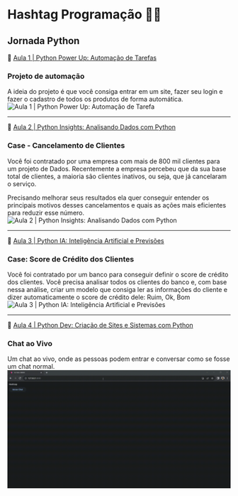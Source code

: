 # Hashtag Programação 👩‍💻

## Jornada Python 

🔗 [Aula 1 | Python Power Up: Automação de Tarefas](/Aula-1)
###  Projeto  de automação
A ideia do projeto é que você consiga entrar em um site, fazer seu login e fazer o cadastro de todos os produtos de forma automática.
![Aula 1 | Python Power Up: Automação de Tarefa](/Aula-1/Aula-1.gif)

---

🔗 [Aula 2 | Python Insights: Analisando Dados com Python](/Aula-2)
### Case - Cancelamento de Clientes

Você foi contratado por uma empresa com mais de 800 mil clientes para um projeto de Dados. Recentemente a empresa percebeu que da sua base total de clientes, a maioria são clientes inativos, ou seja, que já cancelaram o serviço.

Precisando melhorar seus resultados ela quer conseguir entender os principais motivos desses cancelamentos e quais as ações mais eficientes para reduzir esse número.
![Aula 2 | Python Insights: Analisando Dados com Python](/Aula-2/Aula-2.gif)

---

🔗 [Aula 3 | Python IA: Inteligência Artificial e Previsões](/Aula-3)
### Case: Score de Crédito dos Clientes

Você foi contratado por um banco para conseguir definir o score de crédito dos clientes. Você precisa analisar todos os clientes do banco e, com base nessa análise, criar um modelo que consiga ler as informações do cliente e dizer automaticamente o score de crédito dele: Ruim, Ok, Bom
![Aula 3 | Python IA: Inteligência Artificial e Previsões](/Aula-3/Aula-3.gif)

---

🔗 [Aula 4 | Python Dev: Criação de Sites e Sistemas com Python](/Aula-4)
### Chat ao Vivo
Um chat ao vivo, onde as pessoas podem entrar e conversar como se fosse um chat normal.
![Aula 4 | Python Dev: Criação de Sites e Sistemas com Python](/Aula-4/Aula-4.gif)
